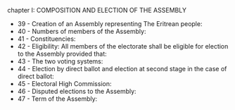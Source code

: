 chapter I: COMPOSITION AND ELECTION OF THE ASSEMBLY

<ul>
			<li>39 - Creation of an Assembly representing The Eritrean people: <ul>
			</ul></li>			<li>40 - Numbers of members of the Assembly: <ul>
			</ul></li>			<li>41 - Constituencies: <ul>
			</ul></li>			<li>42 - Eligibility: All members of the electorate shall be eligible for election to the Assembly provided that:<ul>
			</ul></li>			<li>43 - The two voting systems: <ul>
			</ul></li>			<li>44 - Election by direct ballot and election at second stage in the case of direct ballot: <ul>
			</ul></li>			<li>45 - Electoral High Commission: <ul>
			</ul></li>			<li>46 - Disputed elections to the Assembly: <ul>
			</ul></li>			<li>47 - Term of the Assembly: <ul>
			</ul></li></ul>